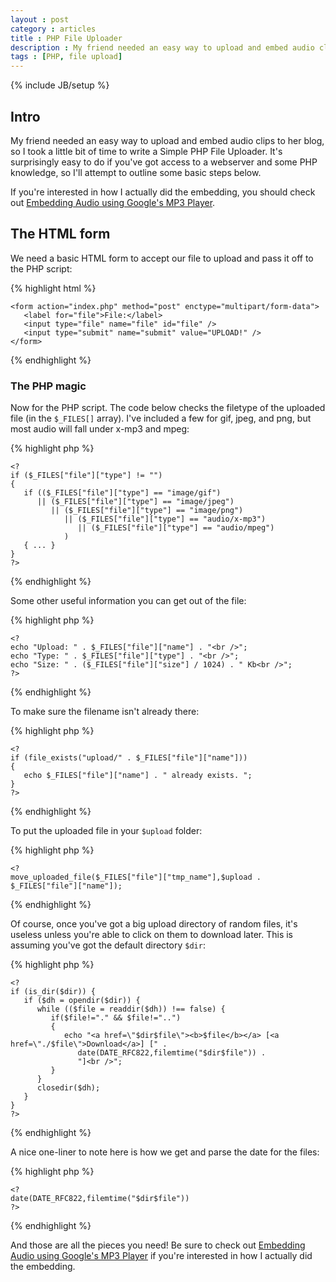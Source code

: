 ```yaml
---
layout : post
category : articles 
title : PHP File Uploader 
description : My friend needed an easy way to upload and embed audio clips to her blog, so I wrote my Simple PHP File Uploader.
tags : [PHP, file upload]
---
```

{% include JB/setup %}

## Intro
My friend needed an easy way to upload and embed audio clips to her blog, so I took a little bit of time to write a Simple PHP File Uploader. It's surprisingly easy to do if you've got access to a webserver and some PHP knowledge, so I'll attempt to outline some basic steps below.

If you're interested in how I actually did the embedding, you should check out [Embedding Audio using Google's MP3 Player](/articles/2009/08/25/embedding-audio-using-googles-mp3-player).

## The HTML form
We need a basic HTML form to accept our file to upload and pass it off to the PHP script:

{% highlight html %}

    <form action="index.php" method="post" enctype="multipart/form-data">
       <label for="file">File:</label>
       <input type="file" name="file" id="file" />
       <input type="submit" name="submit" value="UPLOAD!" />
    </form>

{% endhighlight %}

### The PHP magic
Now for the PHP script. The code below checks the filetype of the uploaded file (in the `$_FILES[]` array). I've included a few for gif, jpeg, and png, but most audio will fall under x-mp3 and mpeg:

{% highlight php %}

    <?
    if ($_FILES["file"]["type"] != "")
    {
       if (($_FILES["file"]["type"] == "image/gif")
          || ($_FILES["file"]["type"] == "image/jpeg")
             || ($_FILES["file"]["type"] == "image/png")
                || ($_FILES["file"]["type"] == "audio/x-mp3")
                   || ($_FILES["file"]["type"] == "audio/mpeg")
                )
       { ... }
    }
    ?>

{% endhighlight %}

Some other useful information you can get out of the file:

{% highlight php %}

    <?
    echo "Upload: " . $_FILES["file"]["name"] . "<br />";
    echo "Type: " . $_FILES["file"]["type"] . "<br />";
    echo "Size: " . ($_FILES["file"]["size"] / 1024) . " Kb<br />";
    ?>

{% endhighlight %}

To make sure the filename isn't already there:

{% highlight php %}

    <?
    if (file_exists("upload/" . $_FILES["file"]["name"]))
    {
       echo $_FILES["file"]["name"] . " already exists. ";
    }
    ?>

{% endhighlight %}

To put the uploaded file in your `$upload` folder:

{% highlight php %}

    <?
    move_uploaded_file($_FILES["file"]["tmp_name"],$upload . $_FILES["file"]["name"]);

{% endhighlight %}

Of course, once you've got a big upload directory of random files, it's useless unless you're able to click on them to download later. This is assuming you've got the default directory `$dir`:

{% highlight php %}

    <?
    if (is_dir($dir)) {
       if ($dh = opendir($dir)) {
          while (($file = readdir($dh)) !== false) {
             if($file!="." && $file!="..")
             {
                echo "<a href=\"$dir$file\"><b>$file</b></a> [<a href=\"./$file\">Download</a>] [" . 
                   date(DATE_RFC822,filemtime("$dir$file")) . 
                   "]<br />";
             }
          }
          closedir($dh);
       }
    }
    ?>

{% endhighlight %}

A nice one-liner to note here is how we get and parse the date for the files:

{% highlight php %}

    <?
    date(DATE_RFC822,filemtime("$dir$file"))
    ?>

{% endhighlight %}

And those are all the pieces you need! Be sure to check out [Embedding Audio using Google's MP3 Player](/Embedding_Audio_using_Google's_MP3_Player) if you're interested in how I actually did the embedding.
